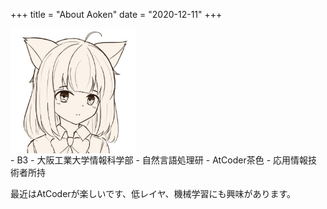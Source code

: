 +++
title = "About Aoken"
date = "2020-12-11"
+++

<img src="/images/aokenIcon.jpeg" width="200" height="200" align="left" style="margin: 0px 35px 0px 0px" />
<br clear="left">
- B3
- 大阪工業大学情報科学部
- 自然言語処理研
- AtCoder茶色
- 応用情報技術者所持

最近はAtCoderが楽しいです、低レイヤ、機械学習にも興味があります。